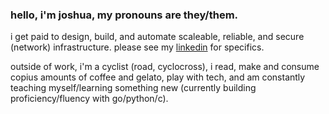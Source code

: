 ### hello, i'm joshua, my pronouns are they/them.

i get paid to design, build, and automate scaleable, reliable, and secure (network) infrastructure. please see my [linkedin](https://linkedin.com/in/joshuaejs) for specifics.

outside of work, i'm a cyclist (road, cyclocross), i read, make and consume copius amounts of coffee and gelato, play with tech, and am constantly teaching myself/learning something new (currently building proficiency/fluency with go/python/c).

